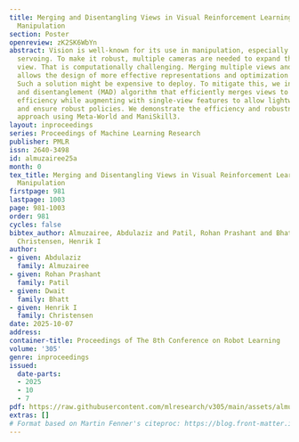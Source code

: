 ```yaml
---
title: Merging and Disentangling Views in Visual Reinforcement Learning for Robotic
  Manipulation
section: Poster
openreview: zK2SK6WbYn
abstract: Vision is well-known for its use in manipulation, especially using visual
  servoing. To make it robust, multiple cameras are needed to expand the field of
  view. That is computationally challenging. Merging multiple views and using Q-learning
  allows the design of more effective representations and optimization of sample efficiency.
  Such a solution might be expensive to deploy. To mitigate this, we introduce a merge
  and disentanglement (MAD) algorithm that efficiently merges views to increase sample
  efficiency while augmenting with single-view features to allow lightweight deployment
  and ensure robust policies. We demonstrate the efficiency and robustness of our
  approach using Meta-World and ManiSkill3.
layout: inproceedings
series: Proceedings of Machine Learning Research
publisher: PMLR
issn: 2640-3498
id: almuzairee25a
month: 0
tex_title: Merging and Disentangling Views in Visual Reinforcement Learning for Robotic
  Manipulation
firstpage: 981
lastpage: 1003
page: 981-1003
order: 981
cycles: false
bibtex_author: Almuzairee, Abdulaziz and Patil, Rohan Prashant and Bhatt, Dwait and
  Christensen, Henrik I
author:
- given: Abdulaziz
  family: Almuzairee
- given: Rohan Prashant
  family: Patil
- given: Dwait
  family: Bhatt
- given: Henrik I
  family: Christensen
date: 2025-10-07
address:
container-title: Proceedings of The 8th Conference on Robot Learning
volume: '305'
genre: inproceedings
issued:
  date-parts:
  - 2025
  - 10
  - 7
pdf: https://raw.githubusercontent.com/mlresearch/v305/main/assets/almuzairee25a/almuzairee25a.pdf
extras: []
# Format based on Martin Fenner's citeproc: https://blog.front-matter.io/posts/citeproc-yaml-for-bibliographies/
---
```

